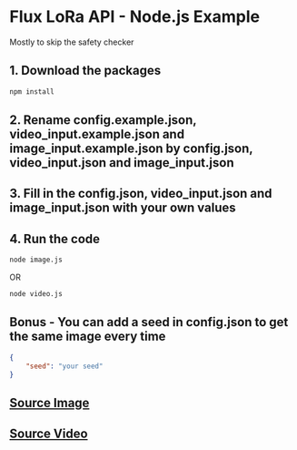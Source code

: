 # Flux LoRa API - Node.js Example

Mostly to skip the safety checker

## 1. Download the packages

```bash
npm install
```

## 2. Rename config.example.json, video_input.example.json and image_input.example.json by config.json, video_input.json and image_input.json

## 3. Fill in the config.json, video_input.json and image_input.json with your own values

## 4. Run the code

```bash
node image.js
```

OR

```bash
node video.js
```

## Bonus - You can add a seed in config.json to get the same image every time

```json
{
	"seed": "your seed"
}
```

## [Source Image](https://fal.ai/models/fal-ai/flux-lora/api)

## [Source Video](https://fal.ai/models/fal-ai/kling-video/v1/standard/image-to-video/api?platform=js)

